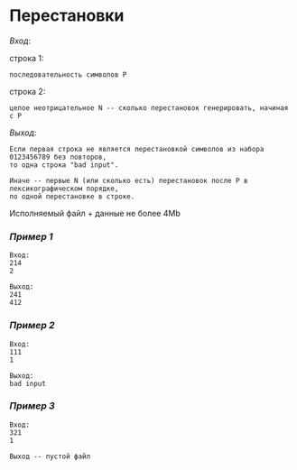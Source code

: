 # **Перестановки**

*Вход*:

строка 1:

	последовательность символов P

строка 2:

	целое неотрицательное N -- сколько перестановок генерировать, начиная с P

*Выход*:

	Если первая строка не является перестановкой символов из набора 0123456789 без повторов,
	то одна строка "bad input".

	Иначе -- первые N (или сколько есть) перестановок после P в лексикографическом порядке,
	по одной перестановке в строке.


Исполняемый файл + данные не более 4Mb

### *Пример 1*

	Вход:
	214
	2
	
	Выход:
	241
	412


### *Пример 2*

	Вход:
	111
	1

	Выход:
	bad input

### *Пример 3*

	Вход:
	321
	1
	
	Выход -- пустой файл